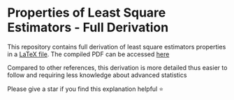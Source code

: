 # Properties of Least Square Estimators - Full Derivation 

This repository contains full derivation of least square estimators properties in a [LaTeX file](Properties%20of%20Least%20Square%20Estimators.tex). The compiled PDF can be accessed [here](Properties%20of%20Least%20Square%20Estimators.pdf)

Compared to other references, this derivation is more detailed thus easier to follow and requiring less knowledge about advanced statistics

Please give a star if you find this explanation helpful :star: